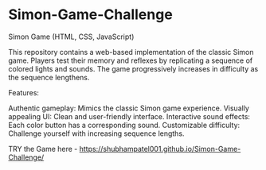# Simon-Game-Challenge

Simon Game (HTML, CSS, JavaScript)

This repository contains a web-based implementation of the classic Simon game. Players test their memory and reflexes by replicating a sequence of colored lights and sounds. The game progressively increases in difficulty as the sequence lengthens.

Features:

Authentic gameplay: Mimics the classic Simon game experience.
Visually appealing UI: Clean and user-friendly interface.
Interactive sound effects: Each color button has a corresponding sound.
Customizable difficulty: Challenge yourself with increasing sequence lengths.

TRY the Game here - https://shubhampatel001.github.io/Simon-Game-Challenge/
